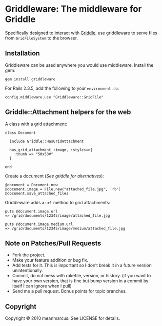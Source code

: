 Griddleware: The middleware for Griddle
=======================================

Specifically designed to interact with [Griddle](http://www.github.com/toastyapps/griddle), use griddleware to serve files from `GridFileSystem` to the browser. 

Installation
------------------

Griddleware can be used anywhere you would use middleware. Install the gem:

    gem install griddleware
    
For Rails 2.3.5, add the following to your `environment.rb`:

    config.middleware.use "Griddleware::GridFile"

Griddle::Attachment helpers for the web
---------------------------------------

A class with a grid attachment:

    class Document
      
      include Griddle::HasGridAttachment
      
      has_grid_attachment :image, :styles=>{
        :thumb => "50x50#"
      }
      
    end

Create a document (*See griddle for alternatives*):
    
    @document = Document.new
    @document.image = File.new("attached_file.jpg", 'rb')
    @document.save_attached_files

Griddleware adds a `url` method to grid attachments:

    puts @document.image.url
    => /grid/documents/12345/image/attached_file.jpg
    
    puts @document.image.medium.url
    => /grid/documents/12345/image/medium/attached_file.jpg

Note on Patches/Pull Requests
-----------------------------

* Fork the project.
* Make your feature addition or bug fix.
* Add tests for it. This is important so I don’t break it in a future version unintentionally.
* Commit, do not mess with rakefile, version, or history. (if you want to have your own version, that is fine but bump version in a commit by itself I can ignore when I pull)
* Send me a pull request. Bonus points for topic branches.

Copyright
---------

Copyright © 2010 meanmarcus. See LICENSE for details.